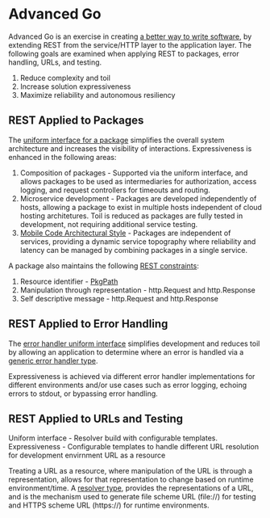 # Advanced Go

Advanced Go is an exercise in creating [a better way to write software][robpike], by extending REST from the service/HTTP layer to the application layer. The following goals are examined when applying REST to packages, error handling, URLs, and testing. <!-- Go is a project to make building production software easier and more productive. -->

1. Reduce complexity and toil
2. Increase solution expressiveness
3. Maximize reliability and autonomous resiliency

 
## REST Applied to Packages
The [uniform interface for a package][exampledomain] simplifies the overall system architecture and increases the visibility of interactions. Expressiveness is enhanced in the following areas:
1. Composition of packages - Supported via the uniform interface, and allows packages to be used as intermediaries for authorization, access logging, and request controllers for timeouts and routing.
2. Microservice development - Packages are developed independently of hosts, allowing a package to exist in multiple hosts independent of cloud hosting architetures. Toil is reduced as packages are fully tested in development, not requiring additional service testing.
3. [Mobile Code Architectural Style][rest] - Packages are independent of services, providing a dynamic service topography where reliability and latency can be managed by combining packages in a single service.

A package also maintains the following [REST constraints][rest]:
1. Resource identifier - [PkgPath][exampledomain]
2. Manipulation through representation - http.Request and http.Response
3. Self descriptive message - http.Request and http.Response


## REST Applied to Error Handling 
The [error handler uniform interface][errorhandler] simplifies development and reduces toil by allowing an application to determine where an error is handled via a [generic error handler type][activity].

Expressiveness is achieved via different error handler implementations for different environments and/or use cases such as error logging, echoing errors to stdout, or bypassing error handling.


## REST Applied to URLs and Testing
Uniform interface - Resolver build with configurable templates. Expressiveness - Configurable templates to handle different URL resolution for development envirnment
URL as a resource


Treating a URL as a resource, where manipulation of the URL is through a representation, allows for that representation to change based on runtime environment/time. A [resolver type][resolver], provides the representations of a URL, and is the mechanism used to generate file scheme URL (file://) for testing and HTTPS scheme URL (https://) for runtime environments.

<!--
1. Uniform interface - ErrorHandler and logging. loging interface allows expresiveness
2. Constraints - resource identifier - PkgPath, manipulation through representation, and self descriptive message. http.Request and Http.Response
[Error handling][errorhandler] [generice type's][loghandler] for implementation.
Expressiveness through gnerics 
[Access logging][logger] also has a uniform Log function.  Expressive - Add traffic differentiation, ingress, egress, and internal

Expressiveness - ability to compose resources/packages from already tested packages. Dynamic topography, mobile code.
Funcionality like authorization, access logging, via intermediaries
Seperation of concerns, host from application, other Cloud hosting options - less complexity, more expressiveness.


## REST Uniform Interface, Resource Identifier, & Self-Descriptive Messages
A key concept of REST is the uniform interface. A [package's][domainservice] HttpHandler implements that uniform interface, uses the http.Request type and allows easy integration with other packages. A package also includes a PkgPath that is used as an identifier for routing and error tracing.

The messaging package provides a [uniform interface][msgsend], [self-descriptive message][msgcore], and [resource identification][msgcore] for communication between resources using goroutines and Go channels. Functionality supported by messaging include startup, shutdown, and package health checks.

## REST Intermediaries
REST defines a layered architecture style where RESTful components can be easily connected via HTTP. Service authentication/authorization functionality is implemented by adding an [intermediary][intermediary].

## Testing
Testing utilizes a package's HttpHandler to test all requests and related responses. The requests and responses are HTTP text files, deserialized from disk into the appropriate [http.Request][httprequest] and [http.Response][httpresponse] types. This allows an automated, easy to extend solution for testing. Since the package HttpHandler is the public interface for the package, no further testing of the package needs to be done in a host.  

## Application Development
Development is streamlined as applications can be composed of existing resources/packages or resources in existing services. 

-->

[robpike]: <https://thenewstack.io/golang-co-creator-rob-pike-what-go-got-right-and-wrong>
[rest]: <https://ics.uci.edu/~fielding/pubs/dissertation/fielding_dissertation.pdf>
[exampledomain]: <https://pkg.go.dev/github.com/advanced-go/example-domain/service>
[activity]: <https://pkg.go.dev/github.com/advanced-go/example-domain/activity>
[errorhandler]: <https://pkg.go.dev/github.com/advanced-go/core/runtime#ErrorHandler>
[loghandler]: <https://pkg.go.dev/github.com/advanced-go/core/runtime#Log>
[msgcore]: <https://pkg.go.dev/github.com/advanced-go/core/messaging#Message>
[msgsend]: <https://pkg.go.dev/github.com/advanced-go/core/messaging#SendFunc>
[domainservice]: <https://pkg.go.dev/github.com/advanced-go/example-domain/service>
[logger]: <https://pkg.go.dev/github.com/advanced-go/core/access#Log>
[intermediary]: <https://pkg.go.dev/github.com/advanced-go/core/host#ServeHTTPFunc>
[httprequest]: <https://pkg.go.dev/net/http#Request>
[httpresponse]: <https://pkg.go.dev/net/http#Response>
[resolver]: <https://pkg.go.dev/github.com/advanced-go/core/uri#Resolver>

<!--
### Hi there 👋


**advanced-go/advanced-go** is a ✨ _special_ ✨ repository because its `README.md` (this file) appears on your GitHub profile.

Here are some ideas to get you started:

- 🔭 I’m currently working on ...
- 🌱 I’m currently learning ...
- 👯 I’m looking to collaborate on ...
- 🤔 I’m looking for help with ...
- 💬 Ask me about ...
- 📫 How to reach me: ...
- 😄 Pronouns: ...
- ⚡ Fun fact: ...
-->
